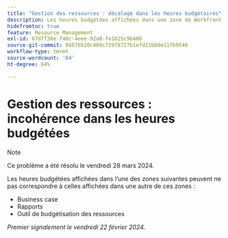 ```yaml
---
title: "Gestion des ressources : décalage dans les heures budgétaires"
description: Les heures budgétées affichées dans une zone de Workfront peuvent ne pas correspondre à celles affichées dans une autre zone.
hidefromtoc: true
feature: Resource Management
exl-id: 67d7f36e-f40c-4eee-92a0-fe1625c9b486
source-git-commit: 9457b520c469c729f8727b1efd21bbde117b9546
workflow-type: tm+mt
source-wordcount: '64'
ht-degree: 64%

---
```


# Gestion des ressources : incohérence dans les heures budgétées

>[!NOTE]
>
>Ce problème a été résolu le vendredi 28 mars 2024.

Les heures budgétées affichées dans l’une des zones suivantes peuvent ne pas correspondre à celles affichées dans une autre de ces zones :

* Business case
* Rapports
* Outil de budgétisation des ressources

_Premier signalement le vendredi 22 février 2024._
